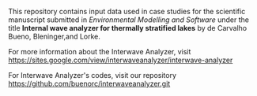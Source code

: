 This repository contains input data used in case studies for the scientific manuscript submitted in *Environmental Modelling and Software* under the title **Internal wave analyzer for thermally stratified lakes** by de Carvalho Bueno, Bleninger,and Lorke. 

For more information about the Interwave Analyzer, visit https://sites.google.com/view/interwaveanalyzer/interwave-analyzer

For Interwave Analyzer's codes, visit our repository https://github.com/buenorc/interwaveanalyzer.git


